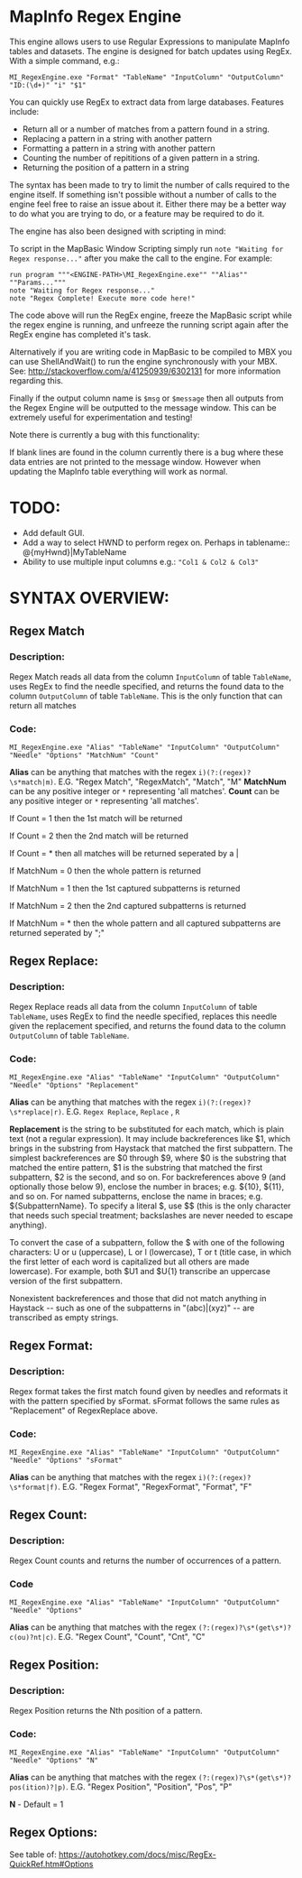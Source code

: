 # MapInfo Regex Engine
This engine allows users to use Regular Expressions to manipulate MapInfo tables and datasets. The engine is designed for batch updates using RegEx. With a simple command, e.g.:

```
MI_RegexEngine.exe "Format" "TableName" "InputColumn" "OutputColumn" "ID:(\d+)" "i" "$1"
```

You can quickly use RegEx to extract data from large databases. Features include:

* Return all or a number of matches from a pattern found in a string.
* Replacing a pattern in a string with another pattern
* Formatting a pattern in a string with another pattern
* Counting the number of repititions of a given pattern in a string.
* Returning the position of a pattern in a string

The syntax has been made to try to limit the number of calls required to the engine itself. If something isn't possible without a number of calls to the engine feel free to raise an issue about it. Either there may be a better way to do what you are trying to do, or a feature may be required to do it.

The engine has also been designed with scripting in mind:

To script in the MapBasic Window Scripting simply run `note "Waiting for Regex response..."` after you make the call to the engine. For example:

```
run program """<ENGINE-PATH>\MI_RegexEngine.exe"" ""Alias"" ""Params..."""
note "Waiting for Regex response..."
note "Regex Complete! Execute more code here!"
```

The code above will run the RegEx engine, freeze the MapBasic script while the regex engine is running, and unfreeze the running script again after the RegEx engine has completed it's task.

Alternatively if you are writing code in MapBasic to be compiled to MBX you can use ShellAndWait() to run the engine synchronously with your MBX. See: http://stackoverflow.com/a/41250939/6302131 for more information regarding this.

Finally if the output column name is `$msg` or `$message` then all outputs from the Regex Engine will be outputted to the message window. This can be extremely useful for experimentation and testing!

Note there is currently a bug with this functionality:

If blank lines are found in the column currently there is a bug where these data entries are not printed to the message window. However when updating the MapInfo table everything will work as normal.

# TODO:
* Add default GUI.
* Add a way to select HWND to perform regex on. Perhaps in tablename:: @{myHwnd}|MyTableName
* Ability to use multiple input columns e.g.: `"Col1 & Col2 & Col3"`

# SYNTAX OVERVIEW:

## Regex Match

### Description:

Regex Match reads all data from the column `InputColumn` of table `TableName`, uses RegEx to find the needle specified, and returns the found data to the column `OutputColumn` of table `TableName`. This is the only function that can return all matches

### Code:

```
MI_RegexEngine.exe "Alias" "TableName" "InputColumn" "OutputColumn" "Needle" "Options" "MatchNum" "Count"
```

**Alias** can be anything that matches with the regex `i)(?:(regex)?\s*match|m)`. E.G. "Regex Match", "RegexMatch", "Match", "M"
**MatchNum** can be any positive integer or `*` representing 'all matches'.
**Count** can be any positive integer or `*` representing 'all matches'.

If Count = 1 then the 1st match will be returned

If Count = 2 then the 2nd match will be returned

If Count = * then all matches will be returned seperated by a |

If MatchNum = 0 then the whole pattern is returned

If MatchNum = 1 then the 1st captured subpatterns is returned

If MatchNum = 2 then the 2nd captured subpatterns is returned

If MatchNum = * then the whole pattern and all captured subpatterns are returned seperated by ";"


##  Regex Replace:

### Description:

Regex Replace reads all data from the column `InputColumn` of table `TableName`, uses RegEx to find the needle specified, replaces this needle given the replacement specified, and returns the found data to the column `OutputColumn` of table `TableName`.

### Code:

```
MI_RegexEngine.exe "Alias" "TableName" "InputColumn" "OutputColumn" "Needle" "Options" "Replacement"
```

**Alias** can be anything that matches with the regex `i)(?:(regex)?\s*replace|r)`. E.G. `Regex Replace`, `Replace` , `R`

**Replacement** is the string to be substituted for each match, which is plain text (not a regular expression). It may include backreferences like $1, which brings in the substring from Haystack that matched the first subpattern. The simplest backreferences are $0 through $9, where $0 is the substring that matched the entire pattern, $1 is the substring that matched the first subpattern, $2 is the second, and so on. For backreferences above 9 (and optionally those below 9), enclose the number in braces; e.g. ${10}, ${11}, and so on. For named subpatterns, enclose the name in braces; e.g. ${SubpatternName}. To specify a literal $, use $$ (this is the only character that needs such special treatment; backslashes are never needed to escape anything).

To convert the case of a subpattern, follow the $ with one of the following characters: U or u (uppercase), L or l (lowercase), T or t (title case, in which the first letter of each word is capitalized but all others are made lowercase). For example, both $U1 and $U{1} transcribe an uppercase version of the first subpattern.

Nonexistent backreferences and those that did not match anything in Haystack -- such as one of the subpatterns in "(abc)|(xyz)" -- are transcribed as empty strings.

##  Regex Format:

### Description:

Regex format takes the first match found given by needles and reformats it with the pattern specified by sFormat. sFormat follows the same rules as "Replacement" of RegexReplace above.

### Code:

```
MI_RegexEngine.exe "Alias" "TableName" "InputColumn" "OutputColumn" "Needle" "Options" "sFormat"
```

**Alias** can be anything that matches with the regex `i)(?:(regex)?\s*format|f)`. E.G. "Regex Format", "RegexFormat", "Format", "F"

##  Regex Count:

### Description:

Regex Count counts and returns the number of occurrences of a pattern.


### Code
```
MI_RegexEngine.exe "Alias" "TableName" "InputColumn" "OutputColumn" "Needle" "Options"
```
**Alias** can be anything that matches with the regex `(?:(regex)?\s*(get\s*)?c(ou)?nt|c)`. E.G. "Regex Count", "Count", "Cnt", "C"

##  Regex Position:

### Description:

Regex Position returns the Nth position of a pattern.

### Code:

```
MI_RegexEngine.exe "Alias" "TableName" "InputColumn" "OutputColumn" "Needle" "Options" "N"
```

**Alias** can be anything that matches with the regex `(?:(regex)?\s*(get\s*)?pos(ition)?|p)`. E.G. "Regex Position", "Position", "Pos", "P"

**N** - Default = 1

## Regex Options:

  See table of: https://autohotkey.com/docs/misc/RegEx-QuickRef.htm#Options
